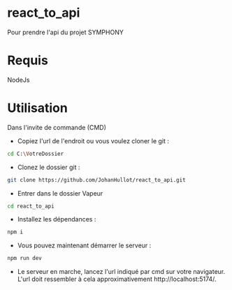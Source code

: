 # react_to_api

Pour prendre l'api du projet SYMPHONY

# Requis
NodeJs

# Utilisation

Dans l'invite de commande (CMD)

- Copiez l'url de l'endroit ou vous voulez cloner le git :
```bash
cd C:\VotreDossier
```
- Clonez le dossier git :
```bash
git clone https://github.com/JohanHullot/react_to_api.git
```

- Entrer dans le dossier Vapeur
```bash
cd react_to_api
```

- Installez les dépendances : 
```bash
npm i
```

- Vous pouvez maintenant démarrer le serveur : 
```bash
npm run dev
```
- Le serveur en marche, lancez l'url indiqué par cmd sur votre navigateur. L'url doit ressembler à cela approximativement http://localhost:5174/.
